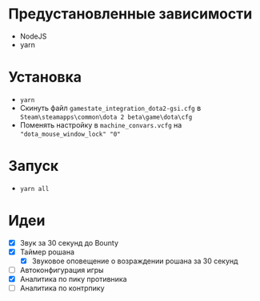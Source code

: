 # Предустановленные зависимости

- NodeJS
- yarn

# Установка

- `yarn`
- Скинуть файл `gamestate_integration_dota2-gsi.cfg` в `Steam\steamapps\common\dota 2 beta\game\dota\cfg`
- Поменять настройку в `machine_convars.vcfg` на `"dota_mouse_window_lock" "0"`

# Запуск

- `yarn all`

# Идеи

- [x] Звук за 30 секунд до Bounty
- [x] Таймер рошана
  - [x] Звуковое оповещение о возраждении рошана за 30 секунд
- [ ] Автоконфигурация игры
- [x] Аналитика по пику противника
- [ ] Аналитика по контрпику

